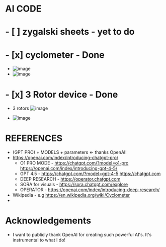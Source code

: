 # AI CODE

# - [ ] zygalski sheets - yet to do


# - [x] cyclometer - Done
- ![image](https://github.com/user-attachments/assets/b29a7f9e-a28c-44e7-8269-f30bd37e127e)
- ![image](https://github.com/user-attachments/assets/a74640e9-12a7-4b4f-85c9-7e2821245e10)


# - [x] 3 Rotor device - Done
- 3 rotors ![image](https://github.com/user-attachments/assets/94c925b5-96f5-4495-8500-682e61b24e53)

- ![image](https://github.com/user-attachments/assets/a0dbd37c-4c96-4056-ae7d-a554d716fc7d)

# REFERENCES 
- (GPT PRO) + MODELS + parameters <- thanks OpenAI!
- https://openai.com/index/introducing-chatgpt-pro/  
  - O1 PRO MODE - https://chatgpt.com/?model=o1-pro https://openai.com/index/introducing-gpt-4-5/
  - GPT 4.5 - https://chatgpt.com/?model=gpt-4-5 https://chatgpt.com
  - DEEP RESEARCH - https://operator.chatgpt.com
  - SORA for visuals - https://sora.chatgpt.com/explore
  - OPERATOR - https://openai.com/index/introducing-deep-research/
- Wikipedia - e.g  https://en.wikipedia.org/wiki/Cyclometer
- 

# Acknowledgements
- I want to publicly thank OpenAI for creating such powerful AI's. It's instrumental to what I do!
